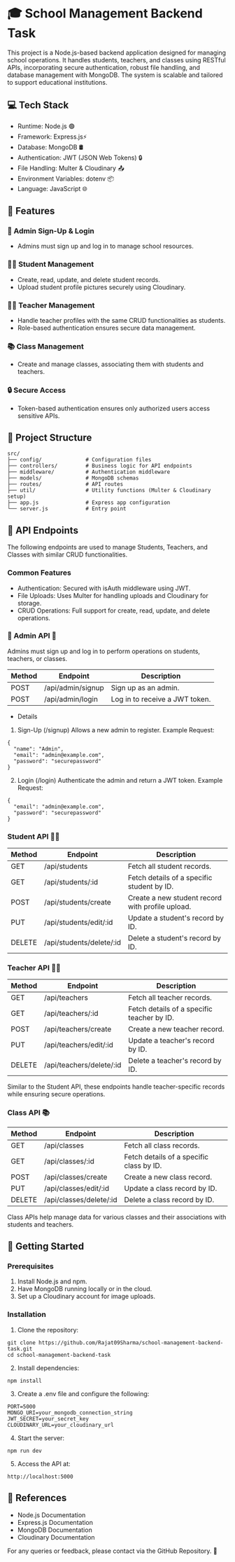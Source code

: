 # 🎓 School Management Backend Task
This project is a Node.js-based backend application designed for managing school operations. It handles students, teachers, and classes using RESTful APIs, incorporating secure authentication, robust file handling, and database management with MongoDB. The system is scalable and tailored to support educational institutions.

## 💻 Tech Stack
- Runtime: Node.js 🟢
- Framework: Express.js⚡
- Database: MongoDB 🛢️
- Authentication: JWT (JSON Web Tokens) 🔒
- File Handling: Multer & Cloudinary 📤
- Environment Variables: dotenv 📦
- Language: JavaScript 🌐

## 📜 Features
### 🔑 Admin Sign-Up & Login
- Admins must sign up and log in to manage school resources.
 ### 🧑‍🎓 Student Management
- Create, read, update, and delete student records.
- Upload student profile pictures securely using Cloudinary.
### 🧑‍🏫 Teacher Management
- Handle teacher profiles with the same CRUD functionalities as students.
- Role-based authentication ensures secure data management.
### 📚 Class Management
- Create and manage classes, associating them with students and teachers.
### 🔒 Secure Access
- Token-based authentication ensures only authorized users access sensitive APIs.

## 📂 Project Structure
```
src/
├── config/              # Configuration files
├── controllers/         # Business logic for API endpoints
├── middleware/          # Authentication middleware
├── models/              # MongoDB schemas
├── routes/              # API routes
├── util/                # Utility functions (Multer & Cloudinary setup)
├── app.js               # Express app configuration
└── server.js            # Entry point
```

## 🌟 API Endpoints
The following endpoints are used to manage Students, Teachers, and Classes with similar CRUD functionalities.

### Common Features
- Authentication: Secured with isAuth middleware using JWT.
- File Uploads: Uses Multer for handling uploads and Cloudinary for storage.
- CRUD Operations: Full support for create, read, update, and delete operations.

### 🔑 Admin API 🔐
Admins must sign up and log in to perform operations on students, teachers, or classes.

|Method|	Endpoint|	Description|
|------|-------|----------|
|POST	|/api/admin/signup	|Sign up as an admin.|
|POST	|/api/admin/login	|Log in to receive a JWT token.|

- Details
1. Sign-Up (/signup)
Allows a new admin to register.
Example Request:
```
{
  "name": "Admin",
  "email": "admin@example.com",
  "password": "securepassword"
}
```
2. Login (/login)
Authenticate the admin and return a JWT token.
Example Request:
```
{
  "email": "admin@example.com",
  "password": "securepassword"
}
```

### Student API 🧑‍🎓
|Method|	Endpoint|	Description|
|------|-------|----------|
|GET	|/api/students	|Fetch all student records.|
|GET	|/api/students/:id	|Fetch details of a specific student by ID.|
|POST	|/api/students/create	|Create a new student record with profile upload.|
|PUT	|/api/students/edit/:id	|Update a student's record by ID.|
|DELETE	|/api/students/delete/:id	|Delete a student's record by ID.|

### Teacher API 🧑‍🏫
|Method|	Endpoint|	Description|
|------|-------|----------|
|GET	|/api/teachers	|Fetch all teacher records.|
|GET	|/api/teachers/:id	|Fetch details of a specific teacher by ID.|
|POST	|/api/teachers/create	|Create a new teacher record.|
|PUT	|/api/teachers/edit/:id	|Update a teacher's record by ID.|
|DELETE	|/api/teachers/delete/:id	|Delete a teacher's record by ID.|

Similar to the Student API, these endpoints handle teacher-specific records while ensuring secure operations.

### Class API 📚
|Method|	Endpoint|	Description|
|------|-------|----------|
|GET	|/api/classes	|Fetch all class records.|
|GET	|/api/classes/:id	|Fetch details of a specific class by ID.|
|POST	|/api/classes/create	|Create a new class record.|
|PUT	|/api/classes/edit/:id	|Update a class record by ID.|
|DELETE	|/api/classes/delete/:id	|Delete a class record by ID.|

Class APIs help manage data for various classes and their associations with students and teachers.

## 🚀 Getting Started
### Prerequisites
1. Install Node.js and npm.
2. Have MongoDB running locally or in the cloud.
3. Set up a Cloudinary account for image uploads.

### Installation
1. Clone the repository:
```
git clone https://github.com/Rajat09Sharma/school-management-backend-task.git
cd school-management-backend-task
```
2. Install dependencies:
```
npm install
```
3. Create a .env file and configure the following:
```
PORT=5000
MONGO_URI=your_mongodb_connection_string
JWT_SECRET=your_secret_key
CLOUDINARY_URL=your_cloudinary_url
```
4. Start the server:
```
npm run dev
```
5. Access the API at:
```
http://localhost:5000
```
## 🔗 References
- Node.js Documentation
- Express.js Documentation
- MongoDB Documentation
- Cloudinary Documentation

For any queries or feedback, please contact via the GitHub Repository. 🚀


